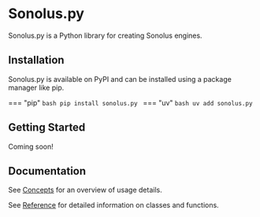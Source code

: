 # Sonolus.py
Sonolus.py is a Python library for creating Sonolus engines.

## Installation
Sonolus.py is available on PyPI and can be installed using a package manager like pip.

=== "pip"
    ```bash
    pip install sonolus.py
    ```
=== "uv"
    ```bash
    uv add sonolus.py
    ```

## Getting Started
Coming soon!

## Documentation
See [Concepts](concepts/index.md) for an overview of usage details.

See [Reference](reference/index.md) for detailed information on classes and functions.
